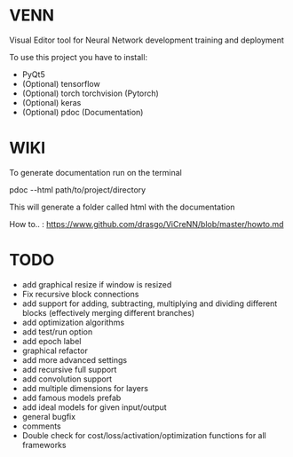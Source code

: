# VENN
Visual Editor tool for Neural Network development training and deployment

To use this project you have to install:

- PyQt5
- (Optional) tensorflow
- (Optional) torch torchvision (Pytorch)
- (Optional) keras
- (Optional) pdoc (Documentation)

# WIKI

To generate documentation run on the terminal

pdoc --html path/to/project/directory

This will generate a folder called html with the documentation

How to.. : https://www.github.com/drasgo/ViCreNN/blob/master/howto.md



# TODO

- add graphical resize if window is resized
- Fix recursive block connections
- add support for adding, subtracting, multiplying and dividing different blocks (effectively merging different branches)
- add optimization algorithms
- add test/run option
- add epoch label
- graphical refactor
- add more advanced settings
- add recursive full support
- add convolution support
- add multiple dimensions for layers
- add famous models prefab
- add ideal models for given input/output
- general bugfix
- comments
- Double check for cost/loss/activation/optimization functions for all frameworks

